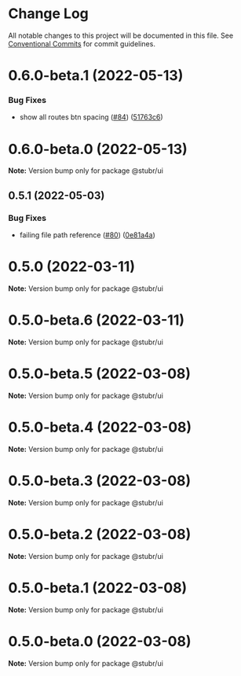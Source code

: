 # Change Log

All notable changes to this project will be documented in this file.
See [Conventional Commits](https://conventionalcommits.org) for commit guidelines.

# 0.6.0-beta.1 (2022-05-13)

### Bug Fixes

-   show all routes btn spacing ([#84](https://github.com/stubrjs/stubr/issues/84)) ([51763c6](https://github.com/stubrjs/stubr/commit/51763c69cd854da1cc0f5a8586a26ae02b16a8af))

# 0.6.0-beta.0 (2022-05-13)

**Note:** Version bump only for package @stubr/ui

## 0.5.1 (2022-05-03)

### Bug Fixes

-   failing file path reference ([#80](https://github.com/stubrjs/stubr/issues/80)) ([0e81a4a](https://github.com/stubrjs/stubr/commit/0e81a4ab870ce9e8236a14ef65f1b779365d66cb))

# 0.5.0 (2022-03-11)

**Note:** Version bump only for package @stubr/ui

# 0.5.0-beta.6 (2022-03-11)

**Note:** Version bump only for package @stubr/ui

# 0.5.0-beta.5 (2022-03-08)

**Note:** Version bump only for package @stubr/ui

# 0.5.0-beta.4 (2022-03-08)

**Note:** Version bump only for package @stubr/ui

# 0.5.0-beta.3 (2022-03-08)

**Note:** Version bump only for package @stubr/ui

# 0.5.0-beta.2 (2022-03-08)

**Note:** Version bump only for package @stubr/ui

# 0.5.0-beta.1 (2022-03-08)

**Note:** Version bump only for package @stubr/ui

# 0.5.0-beta.0 (2022-03-08)

**Note:** Version bump only for package @stubr/ui
